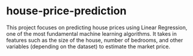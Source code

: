 # house-price-prediction
This project focuses on predicting house prices using Linear Regression, one of the most fundamental machine learning algorithms. It takes in features such as the size of the house, number of bedrooms, and other variables (depending on the dataset) to estimate the market price. 
